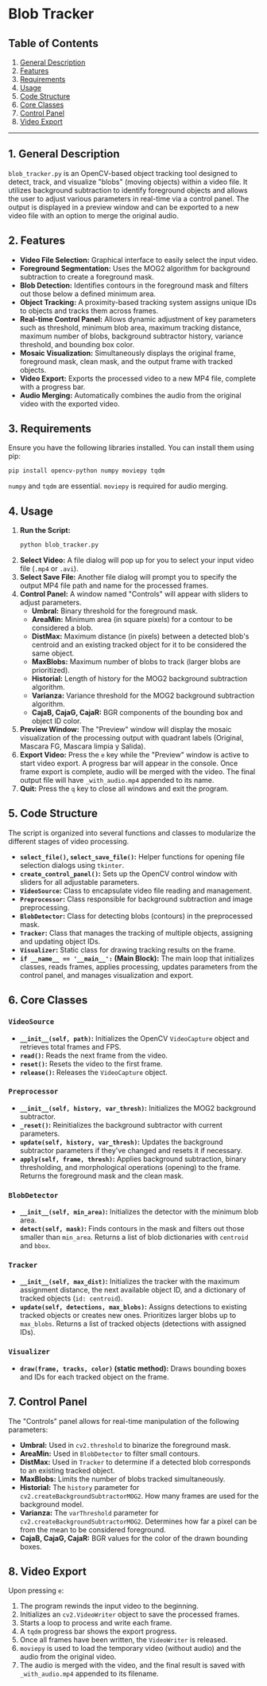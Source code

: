 # Blob Tracker

## Table of Contents

1.  [General Description](#1-general-description)
2.  [Features](#2-features)
3.  [Requirements](#3-requirements)
4.  [Usage](#4-usage)
5.  [Code Structure](#5-code-structure)
6.  [Core Classes](#6-core-classes)
7.  [Control Panel](#7-control-panel)
8.  [Video Export](#8-video-export)

-----

## 1\. General Description

`blob_tracker.py` is an OpenCV-based object tracking tool designed to detect, track, and visualize "blobs" (moving objects) within a video file. It utilizes background subtraction to identify foreground objects and allows the user to adjust various parameters in real-time via a control panel. The output is displayed in a preview window and can be exported to a new video file with an option to merge the original audio.

## 2\. Features

  * **Video File Selection:** Graphical interface to easily select the input video.
  * **Foreground Segmentation:** Uses the MOG2 algorithm for background subtraction to create a foreground mask.
  * **Blob Detection:** Identifies contours in the foreground mask and filters out those below a defined minimum area.
  * **Object Tracking:** A proximity-based tracking system assigns unique IDs to objects and tracks them across frames.
  * **Real-time Control Panel:** Allows dynamic adjustment of key parameters such as threshold, minimum blob area, maximum tracking distance, maximum number of blobs, background subtractor history, variance threshold, and bounding box color.
  * **Mosaic Visualization:** Simultaneously displays the original frame, foreground mask, clean mask, and the output frame with tracked objects.
  * **Video Export:** Exports the processed video to a new MP4 file, complete with a progress bar.
  * **Audio Merging:** Automatically combines the audio from the original video with the exported video.

## 3\. Requirements

Ensure you have the following libraries installed. You can install them using pip:

```bash
pip install opencv-python numpy moviepy tqdm
```

`numpy` and `tqdm` are essential. `moviepy` is required for audio merging.

## 4\. Usage

1.  **Run the Script:**
    ```bash
    python blob_tracker.py
    ```
2.  **Select Video:** A file dialog will pop up for you to select your input video file (`.mp4` or `.avi`).
3.  **Select Save File:** Another file dialog will prompt you to specify the output MP4 file path and name for the processed frames.
4.  **Control Panel:** A window named "Controls" will appear with sliders to adjust parameters.
      * **Umbral:** Binary threshold for the foreground mask.
      * **AreaMin:** Minimum area (in square pixels) for a contour to be considered a blob.
      * **DistMax:** Maximum distance (in pixels) between a detected blob's centroid and an existing tracked object for it to be considered the same object.
      * **MaxBlobs:** Maximum number of blobs to track (larger blobs are prioritized).
      * **Historial:** Length of history for the MOG2 background subtraction algorithm.
      * **Varianza:** Variance threshold for the MOG2 background subtraction algorithm.
      * **CajaB, CajaG, CajaR:** BGR components of the bounding box and object ID color.
5.  **Preview Window:** The "Preview" window will display the mosaic visualization of the processing output with quadrant labels (Original, Mascara FG, Mascara limpia y Salida).
6.  **Export Video:** Press the `e` key while the "Preview" window is active to start video export. A progress bar will appear in the console. Once frame export is complete, audio will be merged with the video. The final output file will have `_with_audio.mp4` appended to its name.
7.  **Quit:** Press the `q` key to close all windows and exit the program.

## 5\. Code Structure

The script is organized into several functions and classes to modularize the different stages of video processing.

  * **`select_file()`, `select_save_file()`:** Helper functions for opening file selection dialogs using `tkinter`.
  * **`create_control_panel()`:** Sets up the OpenCV control window with sliders for all adjustable parameters.
  * **`VideoSource`:** Class to encapsulate video file reading and management.
  * **`Preprocessor`:** Class responsible for background subtraction and image preprocessing.
  * **`BlobDetector`:** Class for detecting blobs (contours) in the preprocessed mask.
  * **`Tracker`:** Class that manages the tracking of multiple objects, assigning and updating object IDs.
  * **`Visualizer`:** Static class for drawing tracking results on the frame.
  * **`if __name__ == '__main__':` (Main Block):** The main loop that initializes classes, reads frames, applies processing, updates parameters from the control panel, and manages visualization and export.

## 6\. Core Classes

### `VideoSource`

  * **`__init__(self, path)`:** Initializes the OpenCV `VideoCapture` object and retrieves total frames and FPS.
  * **`read()`:** Reads the next frame from the video.
  * **`reset()`:** Resets the video to the first frame.
  * **`release()`:** Releases the `VideoCapture` object.

### `Preprocessor`

  * **`__init__(self, history, var_thresh)`:** Initializes the MOG2 background subtractor.
  * **`_reset()`:** Reinitializes the background subtractor with current parameters.
  * **`update(self, history, var_thresh)`:** Updates the background subtractor parameters if they've changed and resets it if necessary.
  * **`apply(self, frame, thresh)`:** Applies background subtraction, binary thresholding, and morphological operations (opening) to the frame. Returns the foreground mask and the clean mask.

### `BlobDetector`

  * **`__init__(self, min_area)`:** Initializes the detector with the minimum blob area.
  * **`detect(self, mask)`:** Finds contours in the mask and filters out those smaller than `min_area`. Returns a list of blob dictionaries with `centroid` and `bbox`.

### `Tracker`

  * **`__init__(self, max_dist)`:** Initializes the tracker with the maximum assignment distance, the next available object ID, and a dictionary of tracked objects (`id: centroid`).
  * **`update(self, detections, max_blobs)`:** Assigns detections to existing tracked objects or creates new ones. Prioritizes larger blobs up to `max_blobs`. Returns a list of tracked objects (detections with assigned IDs).

### `Visualizer`

  * **`draw(frame, tracks, color)` (static method):** Draws bounding boxes and IDs for each tracked object on the frame.

## 7\. Control Panel

The "Controls" panel allows for real-time manipulation of the following parameters:

  * **Umbral:** Used in `cv2.threshold` to binarize the foreground mask.
  * **AreaMin:** Used in `BlobDetector` to filter small contours.
  * **DistMax:** Used in `Tracker` to determine if a detected blob corresponds to an existing tracked object.
  * **MaxBlobs:** Limits the number of blobs tracked simultaneously.
  * **Historial:** The `history` parameter for `cv2.createBackgroundSubtractorMOG2`. How many frames are used for the background model.
  * **Varianza:** The `varThreshold` parameter for `cv2.createBackgroundSubtractorMOG2`. Determines how far a pixel can be from the mean to be considered foreground.
  * **CajaB, CajaG, CajaR:** BGR values for the color of the drawn bounding boxes.

## 8\. Video Export

Upon pressing `e`:

1.  The program rewinds the input video to the beginning.
2.  Initializes an `cv2.VideoWriter` object to save the processed frames.
3.  Starts a loop to process and write each frame.
4.  A `tqdm` progress bar shows the export progress.
5.  Once all frames have been written, the `VideoWriter` is released.
6.  `moviepy` is used to load the temporary video (without audio) and the audio from the original video.
7.  The audio is merged with the video, and the final result is saved with `_with_audio.mp4` appended to its filename.